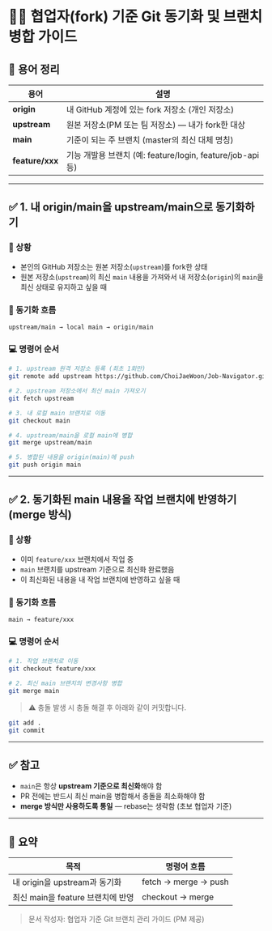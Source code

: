 # 🧑‍💻 협업자(fork) 기준 Git 동기화 및 브랜치 병합 가이드

## 📘 용어 정리

| 용어              | 설명                                               |
| --------------- | ------------------------------------------------ |
| **origin**      | 내 GitHub 계정에 있는 fork 저장소 (개인 저장소)                |
| **upstream**    | 원본 저장소(PM 또는 팀 저장소) — 내가 fork한 대상                |
| **main**        | 기준이 되는 주 브랜치 (master의 최신 대체 명칭)                  |
| **feature/xxx** | 기능 개발용 브랜치 (예: feature/login, feature/job-api 등) |

---

## ✅ 1. 내 origin/main을 upstream/main으로 동기화하기

### 📌 상황

* 본인의 GitHub 저장소는 원본 저장소(`upstream`)를 fork한 상태
* 원본 저장소(`upstream`)의 최신 `main` 내용을 가져와서 내 저장소(`origin`)의 `main`을 최신 상태로 유지하고 싶을 때

### 📂 동기화 흐름

```
upstream/main → local main → origin/main
```

### 💻 명령어 순서

```bash
# 1. upstream 원격 저장소 등록 (최초 1회만)
git remote add upstream https://github.com/ChoiJaeWoon/Job-Navigator.git

# 2. upstream 저장소에서 최신 main 가져오기
git fetch upstream

# 3. 내 로컬 main 브랜치로 이동
git checkout main

# 4. upstream/main을 로컬 main에 병합
git merge upstream/main

# 5. 병합된 내용을 origin(main)에 push
git push origin main
```

---

## ✅ 2. 동기화된 main 내용을 작업 브랜치에 반영하기 (merge 방식)

### 📌 상황

* 이미 `feature/xxx` 브랜치에서 작업 중
* `main` 브랜치를 upstream 기준으로 최신화 완료했음
* 이 최신화된 내용을 내 작업 브랜치에 반영하고 싶을 때

### 📂 동기화 흐름

```
main → feature/xxx
```

### 💻 명령어 순서

```bash
# 1. 작업 브랜치로 이동
git checkout feature/xxx

# 2. 최신 main 브랜치의 변경사항 병합
git merge main
```

> ⚠️ 충돌 발생 시 충돌 해결 후 아래와 같이 커밋합니다.

```bash
git add .
git commit
```

---

## ✅ 참고

* `main`은 항상 **upstream 기준으로 최신화**해야 함
* PR 전에는 반드시 최신 main을 병합해서 충돌을 최소화해야 함
* **merge 방식만 사용하도록 통일** — rebase는 생략함 (초보 협업자 기준)

---

## 🧠 요약

| 목적                       | 명령어 흐름               |
| ------------------------ | -------------------- |
| 내 origin을 upstream과 동기화  | fetch → merge → push |
| 최신 main을 feature 브랜치에 반영 | checkout → merge     |

> 문서 작성자: 협업자 기준 Git 브랜치 관리 가이드 (PM 제공)
